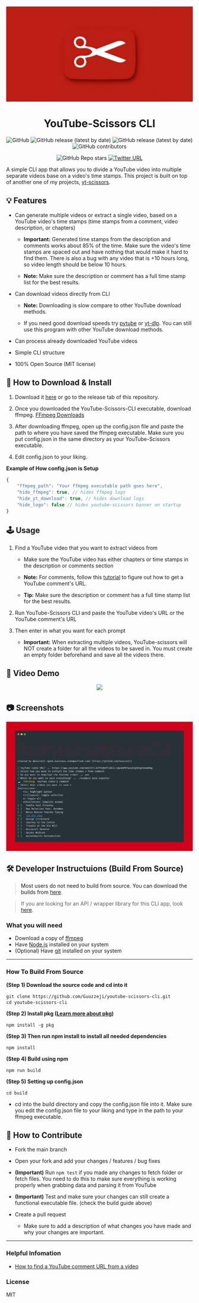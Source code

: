 <p align="center">
    <img src="./assets/logo-upscale.jpeg" height="35%">
</p>

<h1 align="center">YouTube-Scissors CLI</h1>

<p align="center">
    <img alt="GitHub" src="https://img.shields.io/github/license/Guuzzeji/youtube-scissors-cli">
    <img alt="GitHub release (latest by date)" src="https://img.shields.io/github/v/release/Guuzzeji/youtube-scissors-cli">
    <img alt="GitHub release (latest by date)" src="https://img.shields.io/github/downloads/Guuzzeji/youtube-scissors-cli/latest/total">
    <img alt="GitHub contributors" src="https://img.shields.io/github/contributors/Guuzzeji/youtube-scissors-cli">
</p>

<p align="center">
    <img alt="GitHub Repo stars" src="https://img.shields.io/github/stars/Guuzzeji/youtube-scissors-cli?style=social">
    <a href="https://twitter.com/intent/tweet?url=https://github.com/Guuzzeji/youtube-scissors-cli&hashtags=youtube,github,cli,ffmpeg,programming">
        <img alt="Twitter URL" src="https://img.shields.io/twitter/url?style=social&url=https%3A%2F%2Fgithub.com%2FGuuzzeji%2Fyoutube-scissors-cli%2F">
    </a>
</p>

A simple CLI app that allows you to divide a YouTube video into multiple separate videos base on a video's time stamps. This project is built on top of another one of my projects, [yt-scissors](https://github.com/Guuzzeji/yt-scissors). 


## 💡 Features
- Can generate multiple videos or extract a single video, based on a YouTube video's time stamps (time stamps from a comment, video description, or chapters)
  - **Important:** Generated time stamps from the description and comments works about 85% of the time. Make sure the video's time stamps are spaced out and have nothing that would make it hard to find them. There is also a bug with any video that is +10 hours long, so video length should be below 10 hours.
  
  - **Note:** Make sure the description or comment has a full time stamp list for the best results.

- Can download videos directly from CLI
  - **Note:** Downloading is slow compare to other YouTube download methods.
  
  - If you need good download speeds try [pytube](https://github.com/pytube/pytube) or [yt-dlp](https://github.com/yt-dlp/yt-dlp). You can still use this program with other YouTube download methods.

- Can process already downloaded YouTube videos
  
- Simple CLI structure
  
- 100% Open Source (MIT license)


## 📂 How to Download & Install

1. Download it [here](https://github.com/Guuzzeji/youtube-scissors-cli/releases) or go to the release tab of this repository.

2. Once you downloaded the YouTube-Scissors-CLI executable, download ffmpeg. [FFmpeg Downloads](https://ffmpeg.org/download.html)
   
3. After downloading ffmpeg, open up the config.json file and paste the path to where you have saved the ffmpeg executable. Make sure you put config.json in the same directory as your YouTube-Scissors executable. 

4. Edit config.json to your liking. 

**Example of How config.json is Setup**
```js
{
    "ffmpeg_path": "Your ffmpeg executable path goes here",
    "hide_ffmpeg": true, // hides ffmpeg logs
    "hide_yt_download": true, // hides download logs
    "hide_logo": false // hides youtube-scissors banner on startup
}
```

## 🕹️ Usage 

1. Find a YouTube video that you want to extract videos from
   - Make sure the YouTube video has either chapters or time stamps in the description or comments section
  
   - **Note:** For comments, follow this [tutorial](https://www.youtube.com/watch?v=PnmfkLiMLHs) to figure out how to get a YouTube comment's URL.

   - **Tip:** Make sure the description or comment has a full time stamp list for the best results.

2. Run YouTube-Scissors CLI and paste the YouTube video's URL or the YouTube comment's URL

3. Then enter in what you want for each prompt
   - **Important:** When extracting multiple videos, YouTube-scissors will NOT create a folder for all the videos to be saved in. You must create an empty folder beforehand and save all the videos there.
   
## 🎥 Video Demo
<p align="center">
    <a href="https://www.youtube.com/watch?v=AN4oikwEpWw"><img src="https://img.youtube.com/vi/AN4oikwEpWw/maxresdefault.jpg"><a>
</p>

## 📷 Screenshots
<p align="center">
    <img src="./assets/screenshot.png" height="35%">
</p>

## 🛠️ Developer Instructuions (Build From Source)

> Most users do not need to build from source. You can download the builds from [here](https://github.com/Guuzzeji/youtube-scissors-cli/releases). 

> If you are looking for an API / wrapper library for this CLI app, look [here](https://github.com/Guuzzeji/yt-scissors).

### What you will need
- Download a copy of [ffmpeg](https://ffmpeg.org/download.html)
- Have [Node.js](https://nodejs.org/en/) installed on your system
- (Optional) Have [git](https://git-scm.com/downloads) installed on your system

---

### How To Build From Source

**(Step 1) Download the source code and cd into it**

```console
git clone https://github.com/Guuzzeji/youtube-scissors-cli.git
cd youtube-scissors-cli
```

**(Step 2) Install pkg ([Learn more about pkg](https://github.com/vercel/pkg))**

```console
npm install -g pkg
```

**(Step 3) Then run npm install to install all needed dependencies**

```console
npm install
```

**(Step 4) Build using npm**

```console
npm run build
```

**(Step 5) Setting up config.json**

```console
cd build
```
- cd into the build directory and copy the config.json file into it. Make sure you edit the config.json file to your liking and type in the path to your ffmpeg executable.


## 🤝 How to Contribute

- Fork the main branch

- Open your fork and add your changes / features / bug fixes

- **(Important)** Run `npm test` if you made any changes to fetch folder or fetch files. You need to do this to make sure everything is working properly when grabbing data and parsing it from YouTube

- **(Important)** Test and make sure your changes can still create a functional executable file. (check the build guide above)
  
- Create a pull request
  - Make sure to add a description of what changes you have made and why your changes are important.

---

### Helpful Infomation

- [How to find a YouTube comment URL from a video](https://www.youtube.com/watch?v=PnmfkLiMLHs)

### License

MIT




